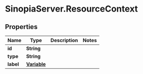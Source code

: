 # SinopiaServer.ResourceContext

## Properties
Name | Type | Description | Notes
------------ | ------------- | ------------- | -------------
**id** | **String** |  | 
**type** | **String** |  | 
**label** | [**Variable**](Variable.md) |  | 


